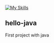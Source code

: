  [![My Skills](https://skillicons.dev/icons?i=java)](https://skillicons.dev) <h2> hello-java </h2>

First project with java
